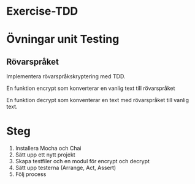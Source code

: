 # Exercise-TDD

# Övningar unit Testing
## Rövarspråket

Implementera rövarspråkskryptering med TDD.

En funktion encrypt som konverterar en vanlig text till rövarspråket

En funktion decrypt som konventerar en text med rövarspråket till vanlig text.

# Steg
1. Installera Mocha och Chai
2. Sätt upp ett nytt projekt
3. Skapa testfiler och en modul för encrypt och decrypt
4. Sätt upp testerna (Arrange, Act, Assert)
5. Följ process
